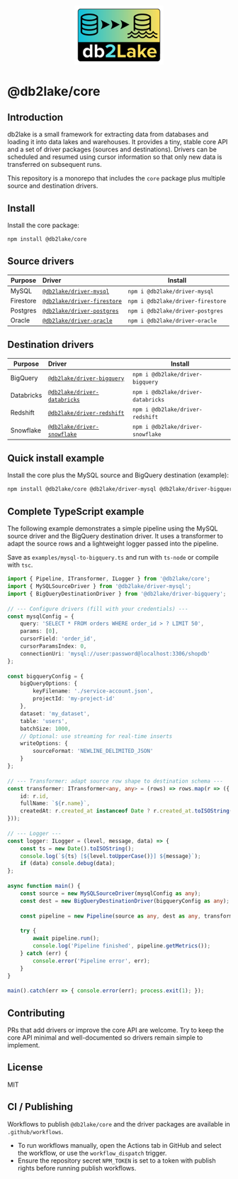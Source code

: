 

<p align="center">
  <img src="./assets/db2lake-logo240.png" width="200" alt="db2lake logo" />
</p>

# @db2lake/core

Introduction
------------

db2lake is a small framework for extracting data from databases and loading it into
data lakes and warehouses. It provides a tiny, stable core API and a set of
driver packages (sources and destinations). Drivers can be scheduled and resumed
using cursor information so that only new data is transferred on subsequent runs.

This repository is a monorepo that includes the `core` package plus multiple
source and destination drivers.

Install
-------

Install the core package:

```bash
npm install @db2lake/core
```

Source drivers
--------------

| Purpose | Driver | Install | 
|---|:---|---|
| MySQL | [`@db2lake/driver-mysql`](https://github.com/bahador-r/db2lake/tree/master/packages/driver-mysql) | `npm i @db2lake/driver-mysql` | 
| Firestore | [`@db2lake/driver-firestore`](https://github.com/bahador-r/db2lake/tree/master/packages/driver-firestore) | `npm i @db2lake/driver-firestore` |
| Postgres | [`@db2lake/driver-postgres`](https://github.com/bahador-r/db2lake/tree/master/packages/driver-postgres) | `npm i @db2lake/driver-postgres` | 
| Oracle | [`@db2lake/driver-oracle`](https://github.com/bahador-r/db2lake/tree/master/packages/driver-oracle) | `npm i @db2lake/driver-oracle` | 

Destination drivers
-------------------

| Purpose | Driver | Install | 
|---|:---|---|
| BigQuery | [`@db2lake/driver-bigquery`](https://github.com/bahador-r/db2lake/tree/master/packages/driver-bigquery) | `npm i @db2lake/driver-bigquery` | 
| Databricks | [`@db2lake/driver-databricks`](https://github.com/bahador-r/db2lake/tree/master/packages/driver-databricks) | `npm i @db2lake/driver-databricks` |
| Redshift | [`@db2lake/driver-redshift`](https://github.com/bahador-r/db2lake/tree/master/packages/driver-redshift) | `npm i @db2lake/driver-redshift` | 
| Snowflake | [`@db2lake/driver-snowflake`](https://github.com/bahador-r/db2lake/tree/master/packages/driver-snowflake) | `npm i @db2lake/driver-snowflake` | 

Quick install example
---------------------

Install the core plus the MySQL source and BigQuery destination (example):

```bash
npm install @db2lake/core @db2lake/driver-mysql @db2lake/driver-bigquery
```

Complete TypeScript example
---------------------------

The following example demonstrates a simple pipeline using the MySQL source
driver and the BigQuery destination driver. It uses a transformer to adapt the
source rows and a lightweight logger passed into the pipeline.

Save as `examples/mysql-to-bigquery.ts` and run with `ts-node` or compile with
`tsc`.

```typescript
import { Pipeline, ITransformer, ILogger } from '@db2lake/core';
import { MySQLSourceDriver } from '@db2lake/driver-mysql';
import { BigQueryDestinationDriver } from '@db2lake/driver-bigquery';

// --- Configure drivers (fill with your credentials) ---
const mysqlConfig = {
    query: 'SELECT * FROM orders WHERE order_id > ? LIMIT 50',
    params: [0],
    cursorField: 'order_id',
    cursorParamsIndex: 0,
    connectionUri: 'mysql://user:password@localhost:3306/shopdb'
};

const bigqueryConfig = {
    bigQueryOptions: {
        keyFilename: './service-account.json',
        projectId: 'my-project-id'
    },
    dataset: 'my_dataset',
    table: 'users',
    batchSize: 1000,
    // Optional: use streaming for real-time inserts
    writeOptions: {
        sourceFormat: 'NEWLINE_DELIMITED_JSON'
    }
};

// --- Transformer: adapt source row shape to destination schema ---
const transformer: ITransformer<any, any> = (rows) => rows.map(r => ({
    id: r.id,
    fullName: `${r.name}`,
    createdAt: r.created_at instanceof Date ? r.created_at.toISOString() : r.created_at
}));

// --- Logger ---
const logger: ILogger = (level, message, data) => {
    const ts = new Date().toISOString();
    console.log(`${ts} [${level.toUpperCase()}] ${message}`);
    if (data) console.debug(data);
};

async function main() {
    const source = new MySQLSourceDriver(mysqlConfig as any);
    const dest = new BigQueryDestinationDriver(bigqueryConfig as any);

    const pipeline = new Pipeline(source as any, dest as any, transformer, logger);

    try {
        await pipeline.run();
        console.log('Pipeline finished', pipeline.getMetrics());
    } catch (err) {
        console.error('Pipeline error', err);
    }
}

main().catch(err => { console.error(err); process.exit(1); });
```


Contributing
------------

PRs that add drivers or improve the core API are welcome. Try to keep the core
API minimal and well-documented so drivers remain simple to implement.

License
-------

MIT

CI / Publishing
----------------

Workflows to publish `@db2lake/core` and the driver packages are available in `.github/workflows`.

- To run workflows manually, open the Actions tab in GitHub and select the workflow, or use the `workflow_dispatch` trigger.
- Ensure the repository secret `NPM_TOKEN` is set to a token with publish rights before running publish workflows.

